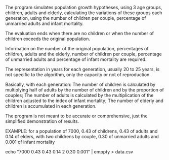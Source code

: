 
The program simulates population growth hypotheses, using 3 age groups,
children, adults and elderly, calculating the variations of these 
groups each generation, using the number of children per couple, 
percentage of unmarried adults and infant mortality. 

The evaluation ends when there are no children or when the number of
children exceeds the original population.

Information on the number of the original population, percentages of 
children, adults and the elderly, number of children per couple, 
percentage of unmarried adults and percentage of infant mortality 
are required.

The representation in years for each generation, usually 20 to 25 years,
is not specific to the algorithm, only the capacity or not of reproduction.

Basically, with each generation: The number of children is calculated by 
multiplying half of adults by the number of children and by the proportion
of couples; The number of adults is calculated by the multiplication of 
the children adjusted to the index of infant mortality; The number of 
elderly and children is accumulated in each generation.

The program is not meant to be accurate or comprehensive, 
just the simplified demonstration of results.

EXAMPLE:
for a population of 7000, 0.43 of childrens, 0.43 of adults and 0.14 of elders,
with two childrens by couple, 0.30 of unmarried adults and 0.001 of infant mortality

echo "7000 0.43 0.43 0.14 2 0.30 0.001" | emppty > data.csv

